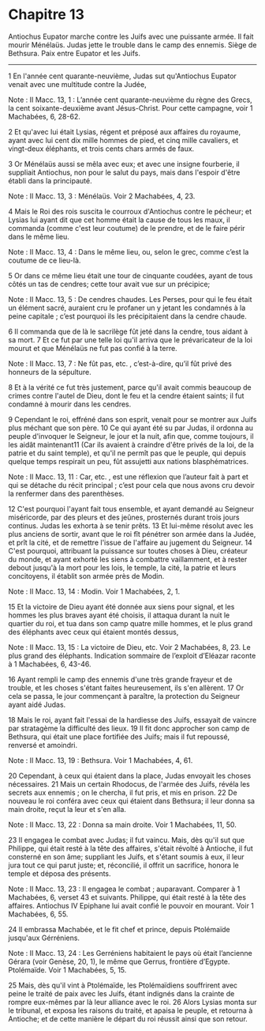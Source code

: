 # Chapitre 13

Antiochus Eupator marche contre les Juifs avec une puissante armée.
Il fait mourir Ménélaüs.
Judas jette le trouble dans le camp des ennemis.
Siège de Bethsura.
Paix entre Eupator et les Juifs.

***

1 En l'année cent quarante-neuvième, Judas sut qu'Antiochus Eupator venait avec une multitude contre la Judée,

<span class="bible-note">Note : </span> II Macc. 13, 1 : L’année cent quarante-neuvième du règne des Grecs, la cent soixante-deuxième avant Jésus-Christ. Pour cette campagne, voir 1 Machabées, 6, 28-62.

2 Et qu'avec lui était Lysias, régent et préposé aux affaires du royaume, ayant avec lui cent dix mille hommes de pied, et cinq mille cavaliers, et vingt-deux éléphants, et trois cents chars armés de faux.


3 Or Ménélaüs aussi se mêla avec eux; et avec une insigne fourberie, il suppliait Antiochus, non pour le salut du pays, mais dans l'espoir d'être établi dans la principauté.

<span class="bible-note">Note : </span> II Macc. 13, 3 : Ménélaüs. Voir 2 Machabées, 4, 23.

4 Mais le Roi des rois suscita le courroux d'Antiochus contre le pécheur; et Lysias lui ayant dit que cet homme était la cause de tous les maux, il commanda (comme c'est leur coutume) de le prendre, et de le faire périr dans le même lieu.

<span class="bible-note">Note : </span> II Macc. 13, 4 : Dans le même lieu, ou, selon le grec, comme c’est la coutume de ce lieu-là.

5 Or dans ce même lieu était une tour de cinquante coudées, ayant de tous côtés un tas de cendres; cette tour avait vue sur un précipice;

<span class="bible-note">Note : </span> II Macc. 13, 5 : De cendres chaudes. Les Perses, pour qui le feu était un élément sacré, auraient cru le profaner un y jetant les condamnés à la peine capitale ; c’est pourquoi ils les précipitaient dans la cendre chaude.

6 Il commanda que de là le sacrilège fût jeté dans la cendre, tous aidant à sa mort. 7 Et ce fut par une telle loi qu'il arriva que le prévaricateur de la loi mourut et que Ménélaüs ne fut pas confié à la terre.

<span class="bible-note">Note : </span> II Macc. 13, 7 : Ne fût pas, etc. , c’est-à-dire, qu’il fût privé des honneurs de la sépulture.

8 Et à la vérité ce fut très justement, parce qu'il avait commis beaucoup de crimes contre l'autel de Dieu, dont le feu et la cendre étaient saints; il fut condamné à mourir dans les cendres.


9 Cependant le roi, effréné dans son esprit, venait pour se montrer aux Juifs plus méchant que son père. 10 Ce qui ayant été su par Judas, il ordonna au peuple d'invoquer le Seigneur, le jour et la nuit, afin que, comme toujours, il les aidât maintenant11 (Car ils avaient à craindre d'être privés de la loi, de la patrie et du saint temple), et qu'il ne permît pas que le peuple, qui depuis quelque temps respirait un peu, fût assujetti aux nations blasphématrices.

<span class="bible-note">Note : </span> II Macc. 13, 11 : Car, etc. , est une réflexion que l’auteur fait à part et qui se détache du récit principal ; c’est pour cela que nous avons cru devoir la renfermer dans des parenthèses.

12 C'est pourquoi l'ayant fait tous ensemble, et ayant demandé au Seigneur miséricorde, par des pleurs et des jeûnes, prosternés durant trois jours continus. Judas les exhorta à se tenir prêts. 13 Et lui-même résolut avec les plus anciens de sortir, avant que le roi fît pénétrer son armée dans la Judée, et prît la cité, et de remettre l'issue de l'affaire au jugement du Seigneur. 14 C'est pourquoi, attribuant la puissance sur toutes choses à Dieu, créateur du monde, et ayant exhorté les siens à combattre vaillamment, et à rester debout jusqu'à la mort pour les lois, le temple, la cité, la patrie et leurs concitoyens, il établit son armée près de Modin.

<span class="bible-note">Note : </span> II Macc. 13, 14 : Modin. Voir 1 Machabées, 2, 1.

15 Et la victoire de Dieu ayant été donnée aux siens pour signal, et les hommes les plus braves ayant été choisis, il attaqua durant la nuit le quartier du roi, et tua dans son camp quatre mille hommes, et le plus grand des éléphants avec ceux qui étaient montés dessus,

<span class="bible-note">Note : </span> II Macc. 13, 15 : La victoire de Dieu, etc. Voir 2 Machabées, 8, 23. Le plus grand des éléphants. Indication sommaire de l’exploit d’Eléazar raconte à 1 Machabées, 6, 43-46.

16 Ayant rempli le camp des ennemis d'une très grande frayeur et de trouble, et les choses s'étant faites heureusement, ils s'en allèrent. 17 Or cela se passa, le jour commençant à paraître, la protection du Seigneur ayant aidé Judas.


18 Mais le roi, ayant fait l'essai de la hardiesse des Juifs, essayait de vaincre par stratagème la difficulté des lieux. 19 Il fit donc approcher son camp de Bethsura, qui était une place fortifiée des Juifs; mais il fut repoussé, renversé et amoindri.

<span class="bible-note">Note : </span> II Macc. 13, 19 : Bethsura. Voir 1 Machabées, 4, 61.

20 Cependant, à ceux qui étaient dans la place, Judas envoyait les choses nécessaires. 21 Mais un certain Rhodocus, de l'armée des Juifs, révéla les secrets aux ennemis ; on le chercha, il fut pris, et mis en prison. 22 De nouveau le roi conféra avec ceux qui étaient dans Bethsura; il leur donna sa main droite, reçut la leur et s'en alla.

<span class="bible-note">Note : </span> II Macc. 13, 22 : Donna sa main droite. Voir 1 Machabées, 11, 50.

23 Il engagea le combat avec Judas; il fut vaincu. Mais, dès qu'il sut que Philippe, qui était resté à la tête des affaires, s'était révolté à Antioche, il fut consterné en son âme; suppliant les Juifs, et s'étant soumis à eux, il leur jura tout ce qui parut juste; et, réconcilié, il offrit un sacrifice, honora le temple et déposa des présents.

<span class="bible-note">Note : </span> II Macc. 13, 23 : Il engagea le combat ; auparavant. Comparer à 1 Machabées, 6, verset 43 et suivants. Philippe, qui était resté à la tête des affaires. Antiochus IV Epiphane lui avait confié le pouvoir en mourant. Voir 1 Machabées, 6, 55.

24 Il embrassa Machabée, et le fit chef et prince, depuis Ptolémaïde jusqu'aux Gérréniens.

<span class="bible-note">Note : </span> II Macc. 13, 24 : Les Gerréniens habitaient le pays où était l’ancienne Gérara (voir Genèse, 20, 1), le même que Gerrus, frontière d’Egypte. Ptolémaïde. Voir 1 Machabées, 5, 15.

25 Mais, dès qu'il vint à Ptolémaïde, les Ptolémaïdiens souffrirent avec peine le traité de paix avec les Juifs, étant indignés dans la crainte de rompre eux-mêmes par là leur alliance avec le roi. 26 Alors Lysias monta sur le tribunal, et exposa les raisons du traité, et apaisa le peuple, et retourna à Antioche; et de cette manière le départ du roi réussit ainsi que son retour.

